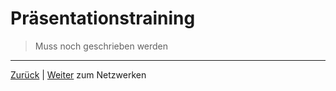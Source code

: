 # Präsentationstraining

> Muss noch geschrieben werden

---

[Zurück](../01-jobrotation/README.md) | [Weiter](../03-netzwerken/README.md) zum Netzwerken
